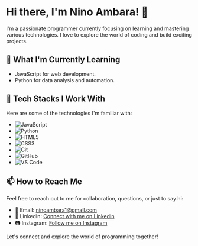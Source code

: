 # Hi there, I'm Nino Ambara! 👋

I'm a passionate programmer currently focusing on learning and mastering various technologies. I love to explore the world of coding and build exciting projects.

## 🌱 What I'm Currently Learning

- JavaScript for web development.
- Python for data analysis and automation.

## 💼 Tech Stacks I Work With

Here are some of the technologies I'm familiar with:

- ![JavaScript](https://img.shields.io/badge/JavaScript-F7DF1E?style=for-the-badge&logo=javascript&logoColor=black)
- ![Python](https://img.shields.io/badge/Python-3776AB?style=for-the-badge&logo=python&logoColor=white)
- ![HTML5](https://img.shields.io/badge/HTML5-E34F26?style=for-the-badge&logo=html5&logoColor=white)
- ![CSS3](https://img.shields.io/badge/CSS3-1572B6?style=for-the-badge&logo=css3&logoColor=white)
- ![Git](https://img.shields.io/badge/Git-F05032?style=for-the-badge&logo=git&logoColor=white)
- ![GitHub](https://img.shields.io/badge/GitHub-181717?style=for-the-badge&logo=github&logoColor=white)
- ![VS Code](https://img.shields.io/badge/VS%20Code-007ACC?style=for-the-badge&logo=visual-studio-code&logoColor=white)

## 📫 How to Reach Me

Feel free to reach out to me for collaboration, questions, or just to say hi:

- 📧 Email: [ninoambara1@gmail.com](mailto:ninoambara1@gmail.com)
- 💬 LinkedIn: [Connect with me on LinkedIn](www.linkedin.com/in/nino-ambara-indrawan-585433287/)
- 📷 Instagram: [Follow me on Instagram](https://www.instagram.com/ninoambaraa/)

Let's connect and explore the world of programming together!
